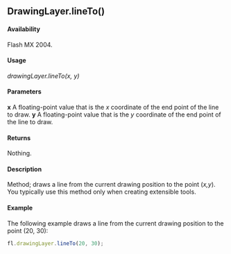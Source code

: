 ## DrawingLayer.lineTo()

#### Availability

Flash MX 2004.

#### Usage

*drawingLayer.lineTo(x, y)*

#### Parameters

**x** A floating-point value that is the *x* coordinate of the end point of the line to draw.
**y** A floating-point value that is the *y* coordinate of the end point of the line to draw.

#### Returns

Nothing.

#### Description

Method; draws a line from the current drawing position to the point (*x,y*). You typically use this method only when creating extensible tools.

#### Example

The following example draws a line from the current drawing position to the point (20, 30):

```javascript
fl.drawingLayer.lineTo(20, 30);
```
